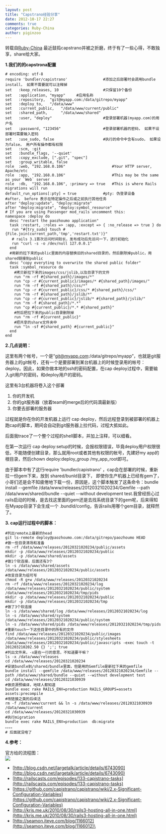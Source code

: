 ```yaml
---
layout: post
title: "Capstrano经验分享"
date: 2012-10-17 22:27
comments: true
categories: Ruby-China
author: piginzoo
---
```

转载自[Ruby-China](http://ruby-china.org/topics/2020)
最近鼓捣capstrano并被之折磨，终于有了一些心得，不敢独享，share给大家。

**1.我们的的capstrona配置**

    # encoding: utf-8
    require 'bundler/capistrano'                #添加之后部署时会调用bundle install， 如果不需要就可以注释掉
    set   :keep_releases, 10                    #只保留10个备份
    set   :application, "myapp"     #应用名称
    set   :repository,  "git@myapp.com:/data/gitrepo/myapp"
    set   :deploy_to,   "/data/www"
    set   :current_public,   "/data/www/current/public"
    set   :shared_path,      "/data/www/shared"
    set   :user, "deploy"                       #登录部署机器(myapp.com)的用户名
    set   :password, "123456"                   #登录部署机器的密码， 如果不设部署时需要输入密码
    set   :use_sudo, false                      #执行的命令中含有sudo， 如果设为false， 用户所有操作都有权限
    set   :scm, :git
    set   :bundle_flags, '--quiet'
    set   :copy_exclude, [".git", "spec"]
    set   :group_writable, false
    role  :web, "192.168.0.106"                     #Your HTTP server, Apache/etc
    role  :app, "192.168.0.106"                     #This may be the same as your `Web` server
    role  :db,  "192.168.0.106", :primary => true   #This is where Rails migrations will run
    default_run_options[:pty] = true            #pty: 伪登录设备
    #after， before 表示在特定操作之后或之前执行其他任务
    after "deploy:update", "deploy:migrate"
    after "deploy:migrate", "deploy:symbol_resource"
    # If you are using Passenger mod_rails uncomment this:
    namespace :deploy do
      desc "restart the paozhoumo application"
      task :restart, :roles => :app, :except => { :no_release => true } do
       run "#{try_sudo} touch #{File.join(current_path,'tmp','restart.txt')}"
       # rails 3.1首次访问时间较长，发布成功后先访问一下，进行初始化
       run "curl -s -o /dev/null 127.0.0.1"
      end
      #用新的拉下来的public里面的内容替换旧的shared目录的，然后删除掉public，用shared链接到public
      desc "copy everyting to overwrite the shared public folder"
      task :symbol_resource do
        #拷贝新拉下来的images/css/jslib,以及目录下的文件
        run "rm -rf #{shared_path}/images/*"
        run "cp -r #{current_public}/images/* #{shared_path}/images/"
        run "rm -rf #{shared_path}/css/*"
        run "cp -r #{current_public}/css/* #{shared_path}/css/"
        run "rm -rf #{shared_path}/jslib/*"
        run "cp -r #{current_public}/jslib/* #{shared_path}/jslib/"
        run "rm -f #{shared_path}/*.*"
        run "cp #{current_public}/*.* #{shared_path}"
        #然后把拉下来的public目录删除掉
        run "rm -rf #{current_public}"
        #把共享的share文件夹中
        run "ln -sf #{shared_path} #{current_public}"
      end
    end

**2.几点说明：**

这里有两个帐号，一个是“git@myapp.com:/data/gitrepo/myapp”，也就是git服务器上的git帐号，还有一个是要部署到某台机器上的时候登录用的帐号：deploy。因此，如果你做本地的ssh的密码配置，在cap
deploy过程中，需要输入git用户的密码，和deploy用户的密码。

这里有3台机器将卷入这个部署

1.  你的开发机
2.  你的git服务器（放着team的merge后的代码滴最新版）
3.  你要去部署的服务器

过程就是你在你的开发机器上运行 cap
deploy，然后远程登录到被部署的机器上跑cap的脚本，期间会自动到git服务器上拉代码，过程大抵如此。

后面我trace了一个整个过程的shell脚本，并加上注释，可以细看。

在第一次运行 cap
deploy:setup的时候，会报权限错误，毕竟deploy用户权限很低，不能随便创建目录，那么就用root或者其他有权限的帐号，先建好my
app的根目录，然后chown deploy:deploy\_group /my\_app\_root即可。

由于脚本中有了这行require 'bundler/capistrano'
，cap会在部署的时候，重新拉一份gem下来，放到 shared/bunld目录下，
即使你生产机器上已经有gem了，小哥们还是会不知疲倦地下载一份，原因是，这个脚本触发了这条命令：bundle
install --gemfile /data/www/releases/20120321020234/Gemfile --path
/data/www/shared/bundle --quiet --without development
test.我曾经担心过rails启动的时候，是去找这里面的gem还是去找系统目录下的gem呢，后来得知在Myapp目录下会生成一个
.bundld/config，告诉rails用哪个gem目录，就释然了。

**3. cap运行过程中的脚本：**

    #列出remote上最新的head
    git ls-remote deploy@paozhoumo.com:/data/gitrepo/paozhoumo HEAD
    #做一些目录清场和准备
    rm -rf /data/www/releases/20120321020234/public/assets 
    mkdir -p /data/www/releases/20120321020234/public        
    mkdir -p /data/www/shared/assets
    #做1个软连接，后面还有3个
    ln -s /data/www/shared/assets /data/www/releases/20120321020234/public/assets
    #改变目录为组可写
    chmod -R g+w /data/www/releases/20120321020234
    rm -rf /data/www/releases/20120321020234/log /data/www/releases/20120321020234/public/system /data/www/releases/20120321020234/tmp/pids 
    mkdir -p /data/www/releases/20120321020234/public
    mkdir -p /data/www/releases/20120321020234/tmp
    #做了3个软连接
    ln -s /data/www/shared/log /data/www/releases/20120321020234/log
    ln -s /data/www/shared/system /data/www/releases/20120321020234/public/system
    ln -s /data/www/shared/pids /data/www/releases/20120321020234/tmp/pids
    #重新touch一下这些目录中的所有的文件
    find /data/www/releases/20120321020234/public/images /data/www/releases/20120321020234/public/stylesheets /data/www/releases/20120321020234/public/javascripts -exec touch -t 201203210202.50 {} ';'; true
    #列出文件来，-x是在一行的意思，不知道要干嘛？
    ls -x /data/www/releases
    cd /data/www/releases/20120321020234
    #安装bundle到/shared/bundle里面，但是用的Gemfile是新拉下来的gemfile
    bundle install --gemfile /data/www/releases/20120321020234/Gemfile --path /data/www/shared/bundle --quiet --without development test
    cd /data/www/releases/20120321030939
    #做资源预编译，地球人都知道
    bundle exec rake RAILS_ENV=production RAILS_GROUPS=assets assets:precompile
    #改链接之类的后续活
    rm -f /data/www/current && ln -s /data/www/releases/20120321030939 /data/www/current
    cd /data/www/releases/20120321030939
    #执行migration
    bundle exec rake RAILS_ENV=production  db:migrate
    。。。。
    # 后面就没啥了

**4.参考：**

官方给的流程图：\
![](https://github.com/mpasternacki/capistrano-documentation-support-files/raw/master/default-execution-path/Capistrano%20Execution%20Path.jpg)

-   [http://blog.csdn.net/largetalk/article/details/6743090](http://blog.csdn.net/largetalk/article/details/6743090)
-   [http://railscasts.com/episodes/133-capistrano-tasks](http://railscasts.com/episodes/133-capistrano-tasks)
-   [https://github.com/capistrano/capistrano/wiki/2.x-Significant-Configuration-Variables](https://github.com/capistrano/capistrano/wiki/2.x-Significant-Configuration-Variables)
-   [http://kris.me.uk/2010/08/30/rails3-hosting-all-in-one.html](http://kris.me.uk/2010/08/30/rails3-hosting-all-in-one.html)
-   [http://seamon.iteye.com/blog/1166012](http://seamon.iteye.com/blog/1166012)\
